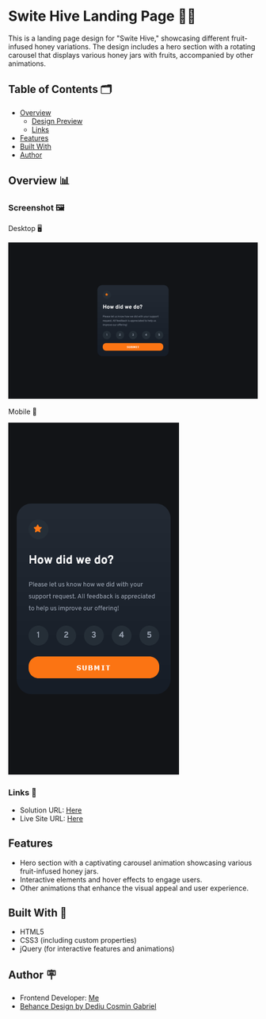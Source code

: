# Swite Hive Landing Page 🍯🍇

This is a landing page design for "Swite Hive," showcasing different fruit-infused honey variations. The design includes a hero section with a rotating carousel that displays various honey jars with fruits, accompanied by other animations.

## Table of Contents 🗂

- [Overview](#overview)
  - [Design Preview](#design-preview)
  - [Links](#links)
- [Features](#features)
- [Built With](#built-with)
- [Author](#author)

## Overview 📊

### Screenshot 🖼

Desktop 🖥

![](https://github.com/ady-naga/interactive-rating-component/blob/main/images/Screen%20Shot%20Desktop.png)

Mobile 📱

![](https://github.com/ady-naga/interactive-rating-component/blob/main/images/Screen%20Shot%20Mobile.png)

### Links 🔗
 
- Solution URL: [Here](https://github.com/ady-naga/interactive-rating-component/)
- Live Site URL: [Here](https://interactive-rating-component-teal-omega.vercel.app/)

## Features

- Hero section with a captivating carousel animation showcasing various fruit-infused honey jars.
- Interactive elements and hover effects to engage users.
- Other animations that enhance the visual appeal and user experience.

## Built With 🔨

- HTML5
- CSS3 (including custom properties)
- jQuery (for interactive features and animations)

## Author 🪧

- Frontend Developer: [Me]([https://github.com/ady-zaporojanu/])
- [Behance Design by Dediu Cosmin Gabriel]([https://www.behance.net/Dediu_Cosmin_UX_UI])

